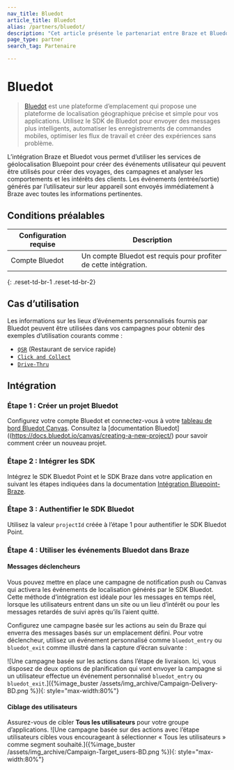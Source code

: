 ```yaml
---
nav_title: Bluedot
article_title: Bluedot
alias: /partners/bluedot/
description: "Cet article présente le partenariat entre Braze et Bluedot, une plateforme d’emplacement, offrant une plateforme de localisation géographique précise et simple pour vos applications."
page_type: partner
search_tag: Partenaire

---
```


# Bluedot

> [Bluedot](https://bluedot.io/) est une plateforme d’emplacement qui propose une plateforme de localisation géographique précise et simple pour vos applications. Utilisez le SDK de Bluedot pour envoyer des messages plus intelligents, automatiser les enregistrements de commandes mobiles, optimiser les flux de travail et créer des expériences sans problème. 

L’intégration Braze et Bluedot vous permet d’utiliser les services de géolocalisation Bluepoint pour créer des événements utilisateur qui peuvent être utilisés pour créer des voyages, des campagnes et analyser les comportements et les intérêts des clients. Les événements (entrée/sortie) générés par l’utilisateur sur leur appareil sont envoyés immédiatement à Braze avec toutes les informations pertinentes. 

## Conditions préalables

| Configuration requise | Description |
|---|---|
| Compte Bluedot | Un compte Bluedot est requis pour profiter de cette intégration. |
{: .reset-td-br-1 .reset-td-br-2}

## Cas d’utilisation

Les informations sur les lieux d’événements personnalisés fournis par Bluedot peuvent être utilisées dans vos campagnes pour obtenir des exemples d’utilisation courants comme :
- [`QSR`](https://bluedot.io/solutions/quick-service-restaurants/) (Restaurant de service rapide)
- [`Click and Collect`](https://bluedot.io/solutions/click-and-collect/)
- [`Drive-Thru`](https://bluedot.io/solutions/qsr-drive-thru/) 

## Intégration

### Étape 1 : Créer un projet Bluedot
Configurez votre compte Bluedot et connectez-vous à votre [tableau de bord Bluedot Canvas](https://docs.bluedot.io/canvas/). Consultez la [documentation Bluedot]((https://docs.bluedot.io/canvas/creating-a-new-project/) pour savoir comment créer un nouveau projet.

### Étape 2 : Intégrer les SDK
Intégrez le SDK Bluedot Point et le SDK Braze dans votre application en suivant les étapes indiquées dans la documentation [Intégration Bluepoint-Braze](https://docs.bluedot.io/integrations/braze-integration/).

### Étape 3 : Authentifier le SDK Bluedot
Utilisez la valeur `projectId` créée à l’étape 1 pour authentifier le SDK Bluedot Point.

### Étape 4 : Utiliser les événements Bluedot dans Braze

#### Messages déclencheurs

Vous pouvez mettre en place une campagne de notification push ou Canvas qui activera les événements de localisation générés par le SDK Bluedot. Cette méthode d’intégration est idéale pour les messages en temps réel, lorsque les utilisateurs entrent dans un site ou un lieu d’intérêt ou pour les messages retardés de suivi après qu’ils l’aient quitté.

Configurez une campagne basée sur les actions au sein du Braze qui enverra des messages basés sur un emplacement défini. Pour votre déclencheur, utilisez un événement personnalisé comme `bluedot_entry` ou `bluedot_exit` comme illustré dans la capture d’écran suivante :

![Une campagne basée sur les actions dans l’étape de livraison. Ici, vous disposez de deux options de planification qui vont envoyer la campagne si un utilisateur effectue un événement personnalisé `bluedot_entry` ou `bluedot_exit`.]({%image_buster /assets/img_archive/Campaign-Delivery-BD.png %}){: style="max-width:80%"}

#### Ciblage des utilisateurs

Assurez-vous de cibler **Tous les utilisateurs** pour votre groupe d’applications.
![Une campagne basée sur des actions avec l’étape utilisateurs cibles vous encourageant à sélectionner « Tous les utilisateurs » comme segment souhaité.]({%image_buster /assets/img_archive/Campaign-Target_users-BD.png %}){: style="max-width:80%"}